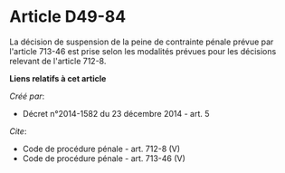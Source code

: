# Article D49-84

La décision de suspension de la peine de contrainte pénale prévue par l'article 713-46 est prise selon les modalités prévues
pour les décisions relevant de l'article 712-8.

**Liens relatifs à cet article**

_Créé par_:

  - Décret n°2014-1582 du 23 décembre 2014 - art. 5

_Cite_:

  - Code de procédure pénale - art. 712-8 (V)
  - Code de procédure pénale - art. 713-46 (V)
